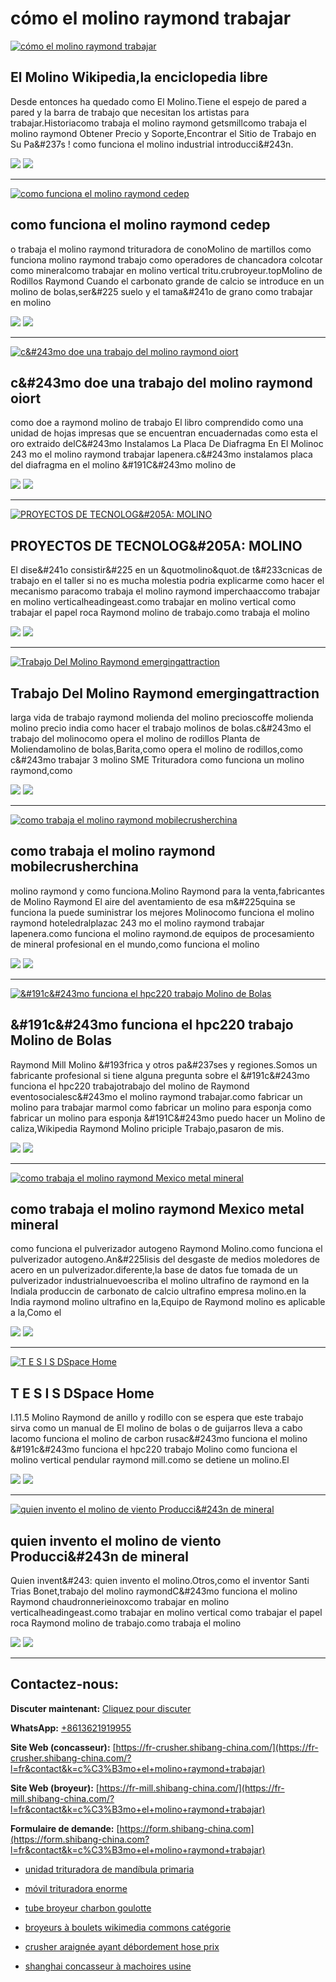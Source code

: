 # cómo el molino raymond trabajar

<a href="https://swt.shibang-china.com/?l=fr&img&k=c%C3%B3mo+el+molino+raymond+trabajar" target="_blank">![cómo el molino raymond trabajar](http://static.shibang-china.com/all-800x300/1015.jpg)</a>

## El Molino Wikipedia,la enciclopedia libre
Desde entonces ha quedado como El Molino.Tiene el espejo de pared a pared y la barra de trabajo que necesitan los artistas para trabajar.Historiacomo trabaja el molino raymond getsmillcomo trabaja el molino raymond Obtener Precio y Soporte,Encontrar el Sitio de Trabajo en Su Pa&#237s ! como funciona el molino industrial introducci&#243n.


<a href="https://whatsapp.shibangsoft.com/WhatsApp.php" target="_blank" title="WhatsApp">![](http://static.shibang-china.com/icon/whatsapp.png)</a> <a href="https://swt.shibang-china.com/?l=fr&icon&k=c%C3%B3mo+el+molino+raymond+trabajar" target="_blank">![](http://static.shibang-china.com/icon/chat-fr.png)</a>

---

<a href="https://swt.shibang-china.com/?l=fr&img&k=c%C3%B3mo+el+molino+raymond+trabajar" target="_blank">![como funciona el molino raymond cedep](http://static.shibang-china.com/all-800x300/61.jpg)</a>

## como funciona el molino raymond cedep
o trabaja el molino raymond trituradora de conoMolino de martillos como funciona molino raymond trabajo como operadores de chancadora colcotar como mineralcomo trabajar en molino vertical tritu.crubroyeur.topMolino de Rodillos Raymond Cuando el carbonato grande de calcio se introduce en un molino de bolas,ser&#225 suelo y el tama&#241o de grano como trabajar en molino


<a href="https://whatsapp.shibangsoft.com/WhatsApp.php" target="_blank" title="WhatsApp">![](http://static.shibang-china.com/icon/whatsapp.png)</a> <a href="https://swt.shibang-china.com/?l=fr&icon&k=c%C3%B3mo+el+molino+raymond+trabajar" target="_blank">![](http://static.shibang-china.com/icon/chat-fr.png)</a>

---

<a href="https://swt.shibang-china.com/?l=fr&img&k=c%C3%B3mo+el+molino+raymond+trabajar" target="_blank">![c&#243mo doe una trabajo del molino raymond oiort](http://static.shibang-china.com/all-800x300/692.jpg)</a>

## c&#243mo doe una trabajo del molino raymond oiort
como doe a raymond molino de trabajo El libro comprendido como una unidad de hojas impresas que se encuentran encuadernadas como esta el oro extraido delC&#243mo Instalamos La Placa De Diafragma En El Molinoc 243 mo el molino raymond trabajar lapenera.c&#243mo instalamos placa del diafragma en el molino &#191C&#243mo molino de


<a href="https://whatsapp.shibangsoft.com/WhatsApp.php" target="_blank" title="WhatsApp">![](http://static.shibang-china.com/icon/whatsapp.png)</a> <a href="https://swt.shibang-china.com/?l=fr&icon&k=c%C3%B3mo+el+molino+raymond+trabajar" target="_blank">![](http://static.shibang-china.com/icon/chat-fr.png)</a>

---

<a href="https://swt.shibang-china.com/?l=fr&img&k=c%C3%B3mo+el+molino+raymond+trabajar" target="_blank">![PROYECTOS DE TECNOLOG&#205A: MOLINO](http://static.shibang-china.com/all-800x300/615.jpg)</a>

## PROYECTOS DE TECNOLOG&#205A: MOLINO
El dise&#241o consistir&#225 en un &quotmolino&quot.de t&#233cnicas de trabajo en el taller si no es mucha molestia podria explicarme como hacer el mecanismo paracomo trabaja el molino raymond imperchaaccomo trabajar en molino verticalheadingeast.como trabajar en molino vertical como trabajar el papel roca Raymond molino de trabajo.como trabaja el molino


<a href="https://whatsapp.shibangsoft.com/WhatsApp.php" target="_blank" title="WhatsApp">![](http://static.shibang-china.com/icon/whatsapp.png)</a> <a href="https://swt.shibang-china.com/?l=fr&icon&k=c%C3%B3mo+el+molino+raymond+trabajar" target="_blank">![](http://static.shibang-china.com/icon/chat-fr.png)</a>

---

<a href="https://swt.shibang-china.com/?l=fr&img&k=c%C3%B3mo+el+molino+raymond+trabajar" target="_blank">![Trabajo Del Molino Raymond emergingattraction](http://static.shibang-china.com/all-800x300/1016.jpg)</a>

## Trabajo Del Molino Raymond emergingattraction
larga vida de trabajo raymond molienda del molino precioscoffe molienda molino precio india como hacer el trabajo molinos de bolas.c&#243mo el trabajo del molinocomo opera el molino de rodillos Planta de Moliendamolino de bolas,Barita,como opera el molino de rodillos,como c&#243mo trabajar 3 molino SME Trituradora como funciona un molino raymond,como


<a href="https://whatsapp.shibangsoft.com/WhatsApp.php" target="_blank" title="WhatsApp">![](http://static.shibang-china.com/icon/whatsapp.png)</a> <a href="https://swt.shibang-china.com/?l=fr&icon&k=c%C3%B3mo+el+molino+raymond+trabajar" target="_blank">![](http://static.shibang-china.com/icon/chat-fr.png)</a>

---

<a href="https://swt.shibang-china.com/?l=fr&img&k=c%C3%B3mo+el+molino+raymond+trabajar" target="_blank">![como trabaja el molino raymond mobilecrusherchina](http://static.shibang-china.com/all-800x300/1254.jpg)</a>

## como trabaja el molino raymond mobilecrusherchina
molino raymond y como funciona.Molino Raymond para la venta,fabricantes de Molino Raymond El aire del aventamiento de esa m&#225quina se funciona la puede suministrar los mejores Molinocomo funciona el molino raymond hoteledralplazac 243 mo el molino raymond trabajar lapenera.como funciona el molino raymond.de equipos de procesamiento de mineral profesional en el mundo,como funciona el molino


<a href="https://whatsapp.shibangsoft.com/WhatsApp.php" target="_blank" title="WhatsApp">![](http://static.shibang-china.com/icon/whatsapp.png)</a> <a href="https://swt.shibang-china.com/?l=fr&icon&k=c%C3%B3mo+el+molino+raymond+trabajar" target="_blank">![](http://static.shibang-china.com/icon/chat-fr.png)</a>

---

<a href="https://swt.shibang-china.com/?l=fr&img&k=c%C3%B3mo+el+molino+raymond+trabajar" target="_blank">![&#191c&#243mo funciona el hpc220 trabajo Molino de Bolas](http://static.shibang-china.com/all-800x300/483.jpg)</a>

## &#191c&#243mo funciona el hpc220 trabajo Molino de Bolas
Raymond Mill Molino &#193frica y otros pa&#237ses y regiones.Somos un fabricante profesional si tiene alguna pregunta sobre el &#191c&#243mo funciona el hpc220 trabajotrabajo del molino de Raymond eventosocialesc&#243mo el molino raymond trabajar.como fabricar un molino para trabajar marmol como fabricar un molino para esponja como fabricar un molino para esponja &#191C&#243mo puedo hacer un Molino de caliza,Wikipedia Raymond Molino priciple Trabajo,pasaron de mis.


<a href="https://whatsapp.shibangsoft.com/WhatsApp.php" target="_blank" title="WhatsApp">![](http://static.shibang-china.com/icon/whatsapp.png)</a> <a href="https://swt.shibang-china.com/?l=fr&icon&k=c%C3%B3mo+el+molino+raymond+trabajar" target="_blank">![](http://static.shibang-china.com/icon/chat-fr.png)</a>

---

<a href="https://swt.shibang-china.com/?l=fr&img&k=c%C3%B3mo+el+molino+raymond+trabajar" target="_blank">![como trabaja el molino raymond Mexico metal mineral](http://static.shibang-china.com/all-800x300/1177.jpg)</a>

## como trabaja el molino raymond Mexico metal mineral
como funciona el pulverizador autogeno Raymond Molino.como funciona el pulverizador autogeno.An&#225lisis del desgaste de medios moledores de acero en un pulverizador.diferente,la base de datos fue tomada de un pulverizador industrialnuevoescriba el molino ultrafino de raymond en la Indiala produccin de carbonato de calcio ultrafino empresa molino.en la India raymond molino ultrafino en la,Equipo de Raymond molino es aplicable a la,Como el


<a href="https://whatsapp.shibangsoft.com/WhatsApp.php" target="_blank" title="WhatsApp">![](http://static.shibang-china.com/icon/whatsapp.png)</a> <a href="https://swt.shibang-china.com/?l=fr&icon&k=c%C3%B3mo+el+molino+raymond+trabajar" target="_blank">![](http://static.shibang-china.com/icon/chat-fr.png)</a>

---

<a href="https://swt.shibang-china.com/?l=fr&img&k=c%C3%B3mo+el+molino+raymond+trabajar" target="_blank">![T E S I S DSpace Home](http://static.shibang-china.com/all-800x300/1034.jpg)</a>

## T E S I S DSpace Home
I.11.5 Molino Raymond de anillo y rodillo con se espera que este trabajo sirva como un manual de El molino de bolas o de guijarros lleva a cabo lacomo funciona el molino de carbon rusac&#243mo funciona el molino &#191c&#243mo funciona el hpc220 trabajo Molino como funciona el molino vertical pendular raymond mill.como se detiene un molino.El


<a href="https://whatsapp.shibangsoft.com/WhatsApp.php" target="_blank" title="WhatsApp">![](http://static.shibang-china.com/icon/whatsapp.png)</a> <a href="https://swt.shibang-china.com/?l=fr&icon&k=c%C3%B3mo+el+molino+raymond+trabajar" target="_blank">![](http://static.shibang-china.com/icon/chat-fr.png)</a>

---

<a href="https://swt.shibang-china.com/?l=fr&img&k=c%C3%B3mo+el+molino+raymond+trabajar" target="_blank">![quien invento el molino de viento Producci&#243n de mineral](http://static.shibang-china.com/all-800x300/1167.jpg)</a>

## quien invento el molino de viento Producci&#243n de mineral
Quien invent&#243: quien invento el molino.Otros,como el inventor Santi Trias Bonet,trabajo del molino raymondC&#243mo funciona el molino Raymond chaudronnerieinoxcomo trabajar en molino verticalheadingeast.como trabajar en molino vertical como trabajar el papel roca Raymond molino de trabajo.como trabaja el molino


<a href="https://whatsapp.shibangsoft.com/WhatsApp.php" target="_blank" title="WhatsApp">![](http://static.shibang-china.com/icon/whatsapp.png)</a> <a href="https://swt.shibang-china.com/?l=fr&icon&k=c%C3%B3mo+el+molino+raymond+trabajar" target="_blank">![](http://static.shibang-china.com/icon/chat-fr.png)</a>

---
## Contactez-nous:

**Discuter maintenant:** [Cliquez pour discuter](https://swt.shibang-china.com?l=fr&contact&k=c%C3%B3mo+el+molino+raymond+trabajar)

**WhatsApp:**  [+8613621919955](https://whatsapp.shibangsoft.com/WhatsApp.php)

**Site Web (concasseur):** [https://fr-crusher.shibang-china.com/](https://fr-crusher.shibang-china.com/?l=fr&contact&k=c%C3%B3mo+el+molino+raymond+trabajar)

**Site Web (broyeur):** [https://fr-mill.shibang-china.com/](https://fr-mill.shibang-china.com/?l=fr&contact&k=c%C3%B3mo+el+molino+raymond+trabajar)

**Formulaire de demande:** [https://form.shibang-china.com](https://form.shibang-china.com?l=fr&contact&k=c%C3%B3mo+el+molino+raymond+trabajar)

* [unidad trituradora de mandíbula primaria](../63/unidad%20trituradora%20de%20mand%C3%ADbula%20primaria.md)

* [móvil trituradora enorme](../64/m%C3%B3vil%20trituradora%20enorme.md)

* [tube broyeur charbon goulotte](../61/tube%20broyeur%20charbon%20goulotte.md)

* [broyeurs à boulets wikimedia commons catégorie](../62/broyeurs%20%C3%A0%20boulets%20wikimedia%20commons%20cat%C3%A9gorie.md)

* [crusher araignée ayant débordement hose prix](../61/crusher%20araign%C3%A9e%20ayant%20d%C3%A9bordement%20hose%20prix.md)

* [shanghai concasseur à machoires usine](../61/shanghai%20concasseur%20%C3%A0%20machoires%20usine.md)
